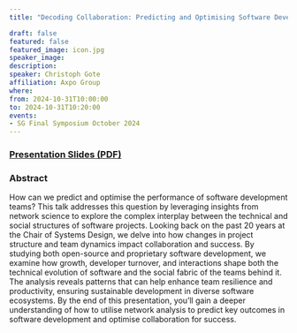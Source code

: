 ```yaml
---
title: "Decoding Collaboration: Predicting and Optimising Software Development through Networks"

draft: false
featured: false
featured_image: icon.jpg
speaker_image:
description:
speaker: Christoph Gote
affiliation: Axpo Group
where:
from: 2024-10-31T10:00:00
to: 2024-10-31T10:20:00
events:
- SG Final Symposium October 2024 
---
```


### [Presentation Slides (PDF)](Presentation-Gote.pdf)


### Abstract

How can we predict and optimise the performance of software development teams? This talk addresses this question by leveraging insights from network science to explore the complex interplay between the technical and social structures of software projects. Looking back on the past 20 years at the Chair of Systems Design, we delve into how changes in project structure and team dynamics impact collaboration and success. By studying both open-source and proprietary software development, we examine how growth, developer turnover, and interactions shape both the technical evolution of software and the social fabric of the teams behind it. The analysis reveals patterns that can help enhance team resilience and productivity, ensuring sustainable development in diverse software ecosystems. By the end of this presentation, you’ll gain a deeper understanding of how to utilise network analysis to predict key outcomes in software development and optimise collaboration for success.
